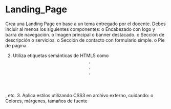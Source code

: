 # Landing_Page

Crea una Landing Page en base a un tema entregado por el docente. Debes
incluir al menos los siguientes componentes:
o Encabezado con logo y barra de navegación.
o Imagen principal o banner destacado.
o Sección de descripción o servicios.
o Sección de contacto con formulario simple.
o Pie de página.

2. Utiliza etiquetas semánticas de HTML5 como <header>, <section>, <nav>,
<footer>, etc.
3. Aplica estilos utilizando CSS3 en archivo externo, cuidando:
o Colores, márgenes, tamaños de fuente
<!-- Finalizado-------------------------------------------------------------- -->